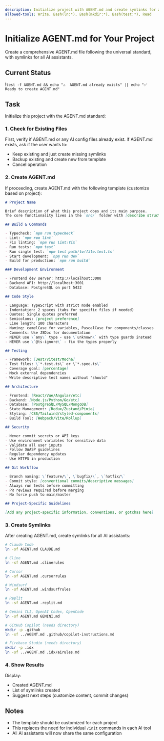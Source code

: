 ```yaml
---
description: Initialize project with AGENT.md and create symlinks for all AI assistants
allowed-tools: Write, Bash(ln:*), Bash(mkdir:*), Bash(test:*), Read
---
```


# Initialize AGENT.md for Your Project

Create a comprehensive AGENT.md file following the universal standard, with symlinks for all AI assistants.

## Current Status
!`test -f AGENT.md && echo "⚠️  AGENT.md already exists" || echo "✅ Ready to create AGENT.md"`

## Task

Initialize this project with the AGENT.md standard:

### 1. Check for Existing Files
First, verify if AGENT.md or any AI config files already exist. If AGENT.md exists, ask if the user wants to:
- Keep existing and just create missing symlinks
- Backup existing and create new from template
- Cancel operation

### 2. Create AGENT.md
If proceeding, create AGENT.md with the following template (customize based on project):

```markdown
# Project Name

Brief description of what this project does and its main purpose.
The core functionality lives in the `src/` folder with [describe structure].

## Build & Commands

- Typecheck: `npm run typecheck`
- Lint: `npm run lint`
- Fix linting: `npm run lint:fix`
- Run tests: `npm test`
- Run single test: `npm test path/to/file.test.ts`
- Start development: `npm run dev`
- Build for production: `npm run build`

### Development Environment

- Frontend dev server: http://localhost:3000
- Backend API: http://localhost:3001
- Database: PostgreSQL on port 5432

## Code Style

- Language: TypeScript with strict mode enabled
- Indentation: 2 spaces (tabs for specific files if needed)
- Quotes: Single quotes preferred
- Semicolons: [project preference]
- Line length: 100 characters
- Naming: camelCase for variables, PascalCase for components/classes
- Comments: Use JSDoc for documentation
- NEVER use \`any\` type - use \`unknown\` with type guards instead
- NEVER use \`@ts-ignore\` - fix the types properly

## Testing

- Framework: [Jest/Vitest/Mocha]
- Test files: \`*.test.ts\` or \`*.spec.ts\`
- Coverage goal: [percentage]
- Mock external dependencies
- Write descriptive test names without "should"

## Architecture

- Frontend: [React/Vue/Angular/etc]
- Backend: [Node.js/Python/Go/etc]
- Database: [PostgreSQL/MySQL/MongoDB]
- State Management: [Redux/Zustand/Pinia]
- Styling: [CSS/Tailwind/styled-components]
- Build Tool: [Webpack/Vite/Rollup]

## Security

- Never commit secrets or API keys
- Use environment variables for sensitive data
- Validate all user inputs
- Follow OWASP guidelines
- Regular dependency updates
- Use HTTPS in production

## Git Workflow

- Branch naming: \`feature/\`, \`bugfix/\`, \`hotfix/\`
- Commit style: [conventional commits/descriptive messages]
- Always run tests before committing
- PR reviews required before merging
- No force push to main/master

## Project-Specific Guidelines

[Add any project-specific information, conventions, or gotchas here]
```

### 3. Create Symlinks
After creating AGENT.md, create symlinks for all AI assistants:

```bash
# Claude Code
ln -sf AGENT.md CLAUDE.md

# Cline
ln -sf AGENT.md .clinerules

# Cursor
ln -sf AGENT.md .cursorrules

# Windsurf
ln -sf AGENT.md .windsurfrules

# Replit
ln -sf AGENT.md .replit.md

# Gemini CLI, OpenAI Codex, OpenCode
ln -sf AGENT.md GEMINI.md

# GitHub Copilot (needs directory)
mkdir -p .github
ln -sf ../AGENT.md .github/copilot-instructions.md

# Firebase Studio (needs directory)
mkdir -p .idx
ln -sf ../AGENT.md .idx/airules.md
```

### 4. Show Results
Display:
- Created AGENT.md
- List of symlinks created
- Suggest next steps (customize content, commit changes)

## Notes
- The template should be customized for each project
- This replaces the need for individual `/init` commands in each AI tool
- All AI assistants will now share the same configuration